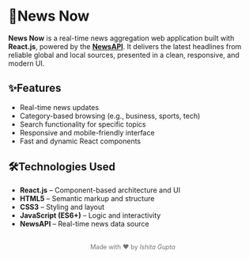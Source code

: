 <h1>📰News Now</h1>
<p>
  <strong>News Now</strong> is a real-time news aggregation web application built with <strong>React.js</strong>, powered by the <a href="https://newsapi.org" target="_blank"><strong>NewsAPI</strong></a>.
  It delivers the latest headlines from reliable global and local sources, presented in a clean, responsive, and modern UI.
</p>


<h2>✨Features</h2>
<ul>
  <li>Real-time news updates</li>
  <li>Category-based browsing (e.g., business, sports, tech)</li>
  <li>Search functionality for specific topics</li>
  <li>Responsive and mobile-friendly interface</li>
  <li>Fast and dynamic React components</li>
</ul>


<h2>🛠️Technologies Used</h2>
<ul>
  <li><strong>React.js</strong> – Component-based architecture and UI</li>
  <li><strong>HTML5</strong> – Semantic markup and structure</li>
  <li><strong>CSS3</strong> – Styling and layout</li>
  <li><strong>JavaScript (ES6+)</strong> – Logic and interactivity</li>
  <li><strong>NewsAPI</strong> – Real-time news data source</li>
</ul>

<br>
<div align="center" style="font-size: 0.9em; opacity: 0.6;">
  Made with ❤️ by <em>Ishita Gupta</em>
</div>
